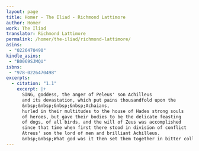 ```yaml
---
layout: page
title: Homer - The Iliad - Richmond Lattimore
author: Homer
work: The Iliad
translator: Richmond Lattimore
permalink: /homer/the-iliad/richmond-lattimore/
asins:
 - "0226470490"
kindle_asins:
 - "B0069SJMQU"
isbns:
 - "978-0226470498"
excerpts:
  - citation: "1.1"
    excerpt: |+
      SING, goddess, the anger of Peleus' son Achilleus
      and its devastation, which put pains thousandfold upon the
      &nbsp;&nbsp;&nbsp;&nbsp;Achaians,
      hurled in their multitudes to the house of Hades strong souls
      of heroes, but gave their bodies to be the delicate feasting
      of dogs, of all birds, and the will of Zeus was accomplished
      since that time when first there stood in division of conflict
      Atreus' son the lord of men and brilliant Achilleus.
      &nbsp;&nbsp;What god was it then set them together in bitter collision?
---
```



